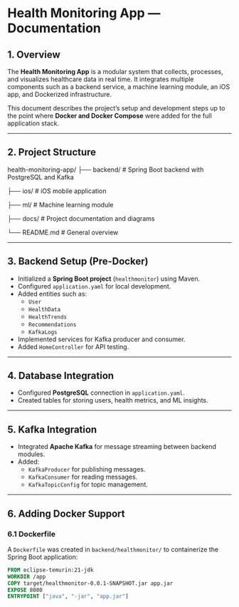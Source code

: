 # Health Monitoring App — Documentation

## 1. Overview
The **Health Monitoring App** is a modular system that collects, processes, and visualizes healthcare data in real time. It integrates multiple components such as a backend service, a machine learning module, an iOS app, and Dockerized infrastructure.

This document describes the project’s setup and development steps up to the point where **Docker and Docker Compose** were added for the full application stack.

---

## 2. Project Structure
health-monitoring-app/
├── backend/ # Spring Boot backend with PostgreSQL and Kafka

├── ios/ # iOS mobile application

├── ml/ # Machine learning module

├── docs/ # Project documentation and diagrams

└── README.md # General overview

---

## 3. Backend Setup (Pre-Docker)
- Initialized a **Spring Boot project** (`healthmonitor`) using Maven.
- Configured `application.yaml` for local development.
- Added entities such as:
  - `User`
  - `HealthData`
  - `HealthTrends`
  - `Recommendations`
  - `KafkaLogs`
- Implemented services for Kafka producer and consumer.
- Added `HomeController` for API testing.

---

## 4. Database Integration
- Configured **PostgreSQL** connection in `application.yaml`.
- Created tables for storing users, health metrics, and ML insights.

---

## 5. Kafka Integration
- Integrated **Apache Kafka** for message streaming between backend modules.
- Added:
  - `KafkaProducer` for publishing messages.
  - `KafkaConsumer` for reading messages.
  - `KafkaTopicConfig` for topic management.

---

## 6. Adding Docker Support
### 6.1 Dockerfile
A `Dockerfile` was created in `backend/healthmonitor/` to containerize the Spring Boot application:
```dockerfile
FROM eclipse-temurin:21-jdk
WORKDIR /app
COPY target/healthmonitor-0.0.1-SNAPSHOT.jar app.jar
EXPOSE 8080
ENTRYPOINT ["java", "-jar", "app.jar"]

